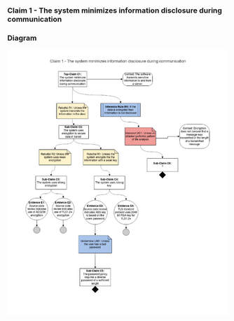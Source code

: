 ### Claim 1 - The system minimizes information disclosure during communication
### Diagram
![](https://github.com/DoctorEww/software-assurance/blob/main/AssuranceCase/InfoDisclosure/info_disclosure.jpg)
